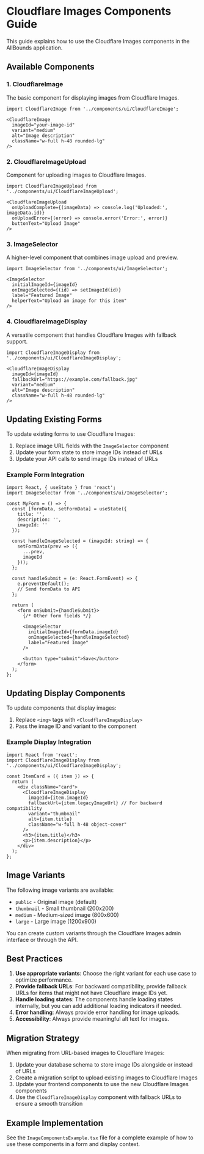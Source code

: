 # Cloudflare Images Components Guide

This guide explains how to use the Cloudflare Images components in the AllBounds application.

## Available Components

### 1. CloudflareImage

The basic component for displaying images from Cloudflare Images.

```tsx
import CloudflareImage from '../components/ui/CloudflareImage';

<CloudflareImage
  imageId="your-image-id"
  variant="medium"
  alt="Image description"
  className="w-full h-48 rounded-lg"
/>
```

### 2. CloudflareImageUpload

Component for uploading images to Cloudflare Images.

```tsx
import CloudflareImageUpload from '../components/ui/CloudflareImageUpload';

<CloudflareImageUpload
  onUploadComplete={(imageData) => console.log('Uploaded:', imageData.id)}
  onUploadError={(error) => console.error('Error:', error)}
  buttonText="Upload Image"
/>
```

### 3. ImageSelector

A higher-level component that combines image upload and preview.

```tsx
import ImageSelector from '../components/ui/ImageSelector';

<ImageSelector
  initialImageId={imageId}
  onImageSelected={(id) => setImageId(id)}
  label="Featured Image"
  helperText="Upload an image for this item"
/>
```

### 4. CloudflareImageDisplay

A versatile component that handles Cloudflare Images with fallback support.

```tsx
import CloudflareImageDisplay from '../components/ui/CloudflareImageDisplay';

<CloudflareImageDisplay
  imageId={imageId}
  fallbackUrl="https://example.com/fallback.jpg"
  variant="medium"
  alt="Image description"
  className="w-full h-48 rounded-lg"
/>
```

## Updating Existing Forms

To update existing forms to use Cloudflare Images:

1. Replace image URL fields with the `ImageSelector` component
2. Update your form state to store image IDs instead of URLs
3. Update your API calls to send image IDs instead of URLs

### Example Form Integration

```tsx
import React, { useState } from 'react';
import ImageSelector from '../components/ui/ImageSelector';

const MyForm = () => {
  const [formData, setFormData] = useState({
    title: '',
    description: '',
    imageId: ''
  });

  const handleImageSelected = (imageId: string) => {
    setFormData(prev => ({
      ...prev,
      imageId
    }));
  };

  const handleSubmit = (e: React.FormEvent) => {
    e.preventDefault();
    // Send formData to API
  };

  return (
    <form onSubmit={handleSubmit}>
      {/* Other form fields */}
      
      <ImageSelector
        initialImageId={formData.imageId}
        onImageSelected={handleImageSelected}
        label="Featured Image"
      />
      
      <button type="submit">Save</button>
    </form>
  );
};
```

## Updating Display Components

To update components that display images:

1. Replace `<img>` tags with `<CloudflareImageDisplay>`
2. Pass the image ID and variant to the component

### Example Display Integration

```tsx
import React from 'react';
import CloudflareImageDisplay from '../components/ui/CloudflareImageDisplay';

const ItemCard = ({ item }) => {
  return (
    <div className="card">
      <CloudflareImageDisplay
        imageId={item.imageId}
        fallbackUrl={item.legacyImageUrl} // For backward compatibility
        variant="thumbnail"
        alt={item.title}
        className="w-full h-48 object-cover"
      />
      <h3>{item.title}</h3>
      <p>{item.description}</p>
    </div>
  );
};
```

## Image Variants

The following image variants are available:

- `public` - Original image (default)
- `thumbnail` - Small thumbnail (200x200)
- `medium` - Medium-sized image (800x600)
- `large` - Large image (1200x900)

You can create custom variants through the Cloudflare Images admin interface or through the API.

## Best Practices

1. **Use appropriate variants**: Choose the right variant for each use case to optimize performance.
2. **Provide fallback URLs**: For backward compatibility, provide fallback URLs for items that might not have Cloudflare image IDs yet.
3. **Handle loading states**: The components handle loading states internally, but you can add additional loading indicators if needed.
4. **Error handling**: Always provide error handling for image uploads.
5. **Accessibility**: Always provide meaningful alt text for images.

## Migration Strategy

When migrating from URL-based images to Cloudflare Images:

1. Update your database schema to store image IDs alongside or instead of URLs
2. Create a migration script to upload existing images to Cloudflare Images
3. Update your frontend components to use the new Cloudflare Images components
4. Use the `CloudflareImageDisplay` component with fallback URLs to ensure a smooth transition

## Example Implementation

See the `ImageComponentsExample.tsx` file for a complete example of how to use these components in a form and display context.
